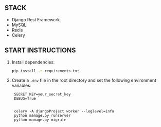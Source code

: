 ## STACK
* Django Rest Framework
* MySQL
* Redis
* Celery

## START INSTRUCTIONS
1. Install dependencies:
   ```bash
   pip install -r requirements.txt
   ```
2. Create a `.env` file in the root directory and set the following environment variables:
   ```env
    SECRET_KEY=your_secret_key
    DEBUG=True

   
    celery -A djangoProject worker --loglevel=info
    python manage.py runserver 
    python manage.py migrate     
   ```
